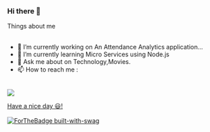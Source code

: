 ### Hi there 👋

<!--
**sisansahu1/sisansahu1** is a ✨ _special_ ✨ repository because its `README.md` (this file) appears on your GitHub profile.-->

 Things about me <br><br>


- 🔭 I’m currently working on An Attendance Analytics application...
- 🌱 I’m currently learning Micro Services using Node.js
- 💬 Ask me about on Technology,Movies.
- 📫 How to reach me :<br> <br>
<a href="https://www.linkedin.com/in/sisan-kumar-sahu-95b387142/">
     

     


<img src="https://github-readme-stats.vercel.app/api?username=sisansahu1&&show_icons=true&title_color=ffffff&icon_color=4c2882&text_color=daf7dc&bg_color=151515">

Have a nice day 😃!<br><br>
 [![ForTheBadge built-with-swag](http://ForTheBadge.com/images/badges/built-with-swag.svg)](https://GitHub.com/sisansahu1/)

